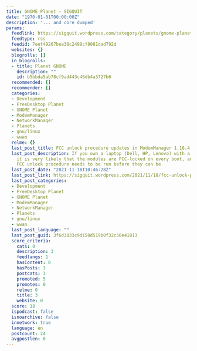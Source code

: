 ```yaml
---
title: GNOME Planet – SIGQUIT
date: "1970-01-01T00:00:00Z"
description: '... and core dumped'
params:
  feedlink: https://sigquit.wordpress.com/category/planets/gnome-planet/feed/
  feedtype: rss
  feedid: 7eef49267bea30c2499cf8081dad792d
  websites: {}
  blogrolls: []
  in_blogrolls:
  - title: Planet GNOME
    description: ""
    id: b5bbda5ab78cf9ad443c46db4a3727b6
  recommended: []
  recommender: []
  categories:
  - Development
  - FreeDesktop Planet
  - GNOME Planet
  - ModemManager
  - NetworkManager
  - Planets
  - gnu/linux
  - wwan
  relme: {}
  last_post_title: FCC unlock procedure updates in ModemManager 1.18.4
  last_post_description: If you own a laptop (Dell, HP, Lenovo) with a WWAN module,
    it is very likely that the modules are FCC-locked on every boot, and the special
    FCC unlock procedure needs to be run before they can be
  last_post_date: "2021-11-18T10:46:28Z"
  last_post_link: https://sigquit.wordpress.com/2021/11/18/fcc-unlock-procedure-updates-in-modemmanager-1-18-4/
  last_post_categories:
  - Development
  - FreeDesktop Planet
  - GNOME Planet
  - ModemManager
  - NetworkManager
  - Planets
  - gnu/linux
  - wwan
  last_post_language: ""
  last_post_guid: 3f6d3833c9d150d519b0f32c56e41813
  score_criteria:
    cats: 0
    description: 3
    feedlangs: 1
    hasContent: 0
    hasPosts: 3
    postcats: 3
    promoted: 5
    promotes: 0
    relme: 0
    title: 3
    website: 0
  score: 18
  ispodcast: false
  isnoarchive: false
  innetwork: true
  language: en
  postcount: 24
  avgpostlen: 0
---
```

